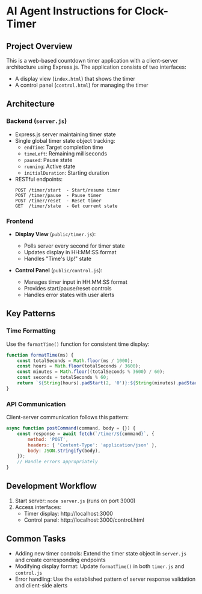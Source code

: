 # AI Agent Instructions for Clock-Timer

## Project Overview
This is a web-based countdown timer application with a client-server architecture using Express.js. The application consists of two interfaces:
- A display view (`index.html`) that shows the timer
- A control panel (`control.html`) for managing the timer

## Architecture

### Backend (`server.js`)
- Express.js server maintaining timer state
- Single global timer state object tracking:
  - `endTime`: Target completion time
  - `timeLeft`: Remaining milliseconds
  - `paused`: Pause state
  - `running`: Active state
  - `initialDuration`: Starting duration
- RESTful endpoints:
  ```
  POST /timer/start  - Start/resume timer
  POST /timer/pause  - Pause timer
  POST /timer/reset  - Reset timer
  GET  /timer/state  - Get current state
  ```

### Frontend
- **Display View** (`public/timer.js`):
  - Polls server every second for timer state
  - Updates display in HH:MM:SS format
  - Handles "Time's Up!" state
  
- **Control Panel** (`public/control.js`):
  - Manages timer input in HH:MM:SS format
  - Provides start/pause/reset controls
  - Handles error states with user alerts
  
## Key Patterns

### Time Formatting
Use the `formatTime()` function for consistent time display:
```javascript
function formatTime(ms) {
    const totalSeconds = Math.floor(ms / 1000);
    const hours = Math.floor(totalSeconds / 3600);
    const minutes = Math.floor((totalSeconds % 3600) / 60);
    const seconds = totalSeconds % 60;
    return `${String(hours).padStart(2, '0')}:${String(minutes).padStart(2, '0')}:${String(seconds).padStart(2, '0')}`;
}
```

### API Communication
Client-server communication follows this pattern:
```javascript
async function postCommand(command, body = {}) {
    const response = await fetch(`/timer/${command}`, {
        method: 'POST',
        headers: { 'Content-Type': 'application/json' },
        body: JSON.stringify(body),
    });
    // Handle errors appropriately
}
```

## Development Workflow
1. Start server: `node server.js` (runs on port 3000)
2. Access interfaces:
   - Timer display: http://localhost:3000
   - Control panel: http://localhost:3000/control.html

## Common Tasks
- Adding new timer controls: Extend the timer state object in `server.js` and create corresponding endpoints
- Modifying display format: Update `formatTime()` in both `timer.js` and `control.js`
- Error handling: Use the established pattern of server response validation and client-side alerts